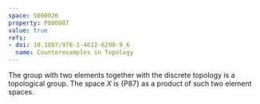 ```yaml
---
space: S000026
property: P000087
value: true
refs:
- doi: 10.1007/978-1-4612-6290-9_6
  name: Counterexamples in Topology
---
```


The group with two elements together with the discrete topology is a topological group.
The space $X$ is {P87} as a product of such two element spaces.
